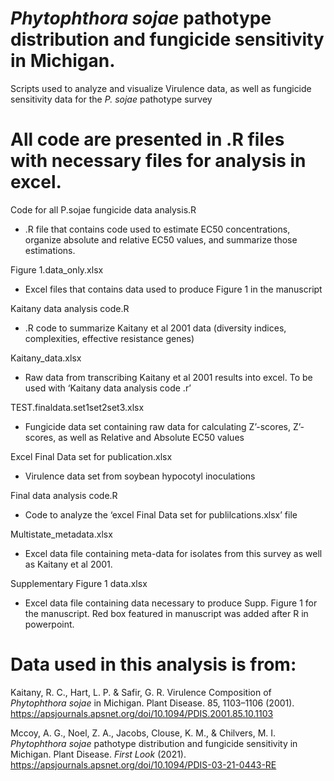# _Phytophthora sojae_ pathotype distribution and fungicide sensitivity in Michigan.
Scripts used to analyze and visualize Virulence data, as well as fungicide sensitivity data for the _P. sojae_ pathotype survey

# All code are presented in .R files with necessary files for analysis in excel.

Code for all P.sojae fungicide data analysis.R
  
 * .R file that contains code used to estimate EC50 concentrations, organize absolute and relative EC50 values, and summarize those estimations.

Figure 1.data_only.xlsx
  
 * Excel files that contains data used to produce Figure 1 in the manuscript

Kaitany data analysis code.R
  
 * .R code to summarize Kaitany et al 2001 data (diversity indices, complexities, effective resistance genes)

Kaitany_data.xlsx
  
 * Raw data from transcribing Kaitany et al 2001 results into excel. To be used with ‘Kaitany data analysis code .r’

TEST.finaldata.set1set2set3.xlsx
  
 * Fungicide data set containing raw data for calculating Z’-scores, Z’-scores, as well as Relative and Absolute EC50 values

Excel Final Data set for publication.xlsx
  
 * Virulence data set from soybean hypocotyl inoculations

Final data analysis code.R
  
 * Code to analyze the ‘excel Final Data set for publilcations.xlsx’ file

Multistate_metadata.xlsx
  
 * Excel data file containing meta-data for isolates from this survey as well as Kaitany et al 2001.

Supplementary Figure 1 data.xlsx

 * Excel data file containing data necessary to produce Supp. Figure 1 for the manuscript. Red box featured in manuscript was added after R in powerpoint.

# Data used in this analysis is from:
Kaitany, R. C., Hart, L. P. & Safir, G. R. Virulence Composition of _Phytophthora sojae_ in Michigan. Plant Disease. 85, 1103–1106 (2001). https://apsjournals.apsnet.org/doi/10.1094/PDIS.2001.85.10.1103

Mccoy, A. G., Noel, Z. A., Jacobs, Clouse, K. M., & Chilvers, M. I. _Phytophthora sojae_ pathotype distribution and fungicide sensitivity in Michigan. Plant Disease. _First Look_ (2021). https://apsjournals.apsnet.org/doi/10.1094/PDIS-03-21-0443-RE
